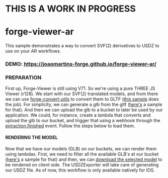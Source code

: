 # THIS IS A WORK IN PROGRESS

# forge-viewer-ar

This sample demonstrates a way to convert SVF(2) derivatives to USDZ to use on your AR workflows.

### DEMO: https://joaomartins-forge.github.io/forge-viewer-ar/

### PREPARATION

First up, Forge-Viewer is still using V71. So we're using a pure THREE JS Viewer (r128).
We start with our SVF(2) translated models, and from there we can use [forge-convert-utils](https://github.com/petrbroz/forge-convert-utils) to convert them to GLTF ([this sample](https://github.com/petrbroz/forge-convert-utils/blob/develop/samples/remote-svf-to-gltf.js) does the job).
For simplicity, we can generate a glb from the gltf ([here's](https://gist.github.com/JoaoMartins-Forge/01930cd6d044d2c1a23ea932616ace7d#file-svf-to-gltf-to-glb-L39-L57) a sample for that).
And then we can upload the glb to a bucket to later be used by our application.
We could, for instance, create a lambda that converts and upload the glb to our bucket, and trigger that using a webhook through the [extraction.finished](https://forge.autodesk.com/en/docs/webhooks/v1/reference/events/extraction.finished/) event.
Follow the steps below to load them.

#### RENDERING THE MODEL

Now that we have our models (GLB) on our buckets, we can render them using lambdas.
First, we need to filter all the available GLB's at our bucket ([here's](https://gist.github.com/JoaoMartins-Forge/9022b7926c5f3f6d58e5ad231fa97321) a sample for that) and then, we can [download the selected model](https://gist.github.com/JoaoMartins-Forge/4df75112e1dc3b3a68637919f10fd42a) to be rendered on client side.
The USDZExporter will take care of generating our USDZ file.
As of now, this workflow is only available natively for IOS.
